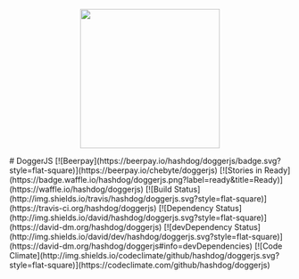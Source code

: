 <p align="center">
  <a href="http://doggerjs.com">
    <img height="250" src="http://doggerjs.com/img/doggerjs.png"/>
  </a>
</p>
# DoggerJS
[![Beerpay](https://beerpay.io/hashdog/doggerjs/badge.svg?style=flat-square)](https://beerpay.io/chebyte/doggerjs)
[![Stories in Ready](https://badge.waffle.io/hashdog/doggerjs.png?label=ready&title=Ready)](https://waffle.io/hashdog/doggerjs)
[![Build Status](http://img.shields.io/travis/hashdog/doggerjs.svg?style=flat-square)](https://travis-ci.org/hashdog/doggerjs)
[![Dependency Status](http://img.shields.io/david/hashdog/doggerjs.svg?style=flat-square)](https://david-dm.org/hashdog/doggerjs)
[![devDependency Status](http://img.shields.io/david/dev/hashdog/doggerjs.svg?style=flat-square)](https://david-dm.org/hashdog/doggerjs#info=devDependencies)
[![Code Climate](http://img.shields.io/codeclimate/github/hashdog/doggerjs.svg?style=flat-square)](https://codeclimate.com/github/hashdog/doggerjs)
